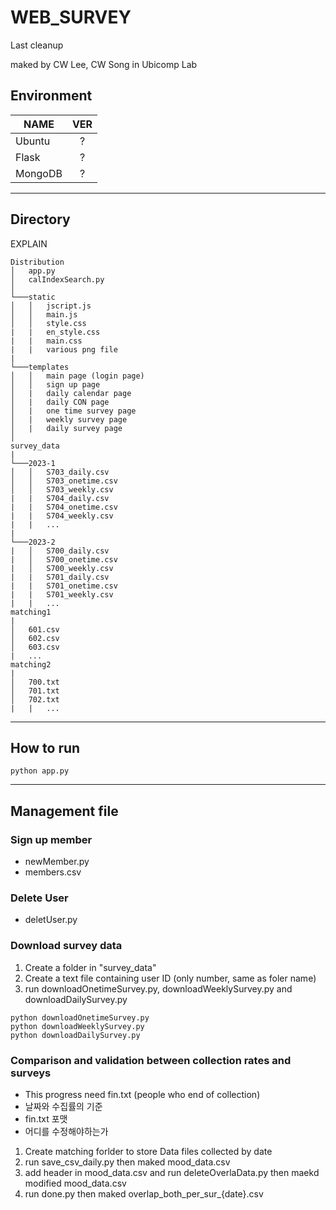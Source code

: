 # WEB_SURVEY
Last cleanup

maked by CW Lee, CW Song in Ubicomp Lab

## Environment
|NAME|VER|
|---|:---:|
|Ubuntu|?|
|Flask|?|
|MongoDB|?|

---

## Directory    
EXPLAIN    
```
Distribution
│   app.py
│   calIndexSearch.py    
│
└───static
│   │   jscript.js
│   │   main.js
│   │   style.css
|   |   en_style.css
|   |   main.css
|   |   various png file
|    
└───templates
│   │   main page (login page)
│   │   sign up page
│   |   daily calendar page
│   |   daily CON page
│   |   one time survey page
│   |   weekly survey page
│   |   daily survey page
│
survey_data
|
└───2023-1
│   │   S703_daily.csv
│   │   S703_onetime.csv
│   │   S703_weekly.csv
|   |   S704_daily.csv
|   |   S704_onetime.csv
|   |   S704_weekly.csv
|   |   ...
|    
└───2023-2
|   │   S700_daily.csv
|   │   S700_onetime.csv
|   │   S700_weekly.csv
|   |   S701_daily.csv
|   |   S701_onetime.csv
|   |   S701_weekly.csv
|   |   ...
matching1
|
│   601.csv
│   602.csv
│   603.csv
|   ...
matching2
|
│   700.txt
│   701.txt
│   702.txt
|   |   ...

```
---

## How to run

```linux
python app.py
```
---

## Management file    

### Sign up member    
* newMember.py    
* members.csv

### Delete User
* deletUser.py

### Download survey data
1. Create a folder in "survey_data" 
2. Create a text file containing user ID (only number, same as foler name) 
3. run downloadOnetimeSurvey.py, downloadWeeklySurvey.py and downloadDailySurvey.py
```
python downloadOnetimeSurvey.py
python downloadWeeklySurvey.py
python downloadDailySurvey.py
```

### Comparison and validation between collection rates and surveys
* This progress need fin.txt (people who end of collection)
* 날짜와 수집률의 기준
* fin.txt 포맷
* 어디를 수정해야하는가
1. Create matching forlder to store Data files collected by date
2. run save_csv_daily.py then maked mood_data.csv
3. add header in mood_data.csv and run deleteOverlaData.py then maekd modified mood_data.csv
4. run done.py then maked overlap_both_per_sur_{date}.csv
